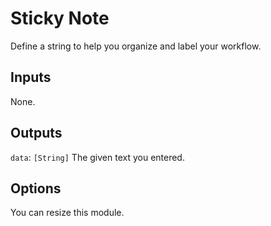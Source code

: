 # Sticky Note

Define a string to help you organize and label your workflow.

## Inputs

None.

## Outputs

`data`: `[String]` The given text you entered.

## Options

You can resize this module.